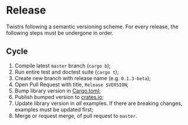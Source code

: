 # Release

Twistrs following a semantic versioning scheme. For every release, the following steps must be undergone in order.

## Cycle

1. Compile latest `master` branch (`cargo b`);
2. Run entire test and doctest suite (`cargo t`);
3. Create new branch with release name (e.g. `0.1.3-beta`);
4. Open Pull Request with title, `Release $VERSION`;
5. Bump library version in [Cargo.toml](./twistrs/Cargo.toml);
6. Publish bumped version to [crates.io](https://crates.io/crates/twistrs);
7. Update library version in _all_ examples. If there are breaking changes, examples must be updated first;
8. Merge or request merge, of pull request to `master`. 